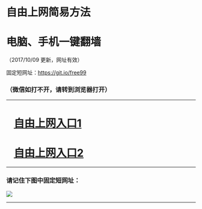 ﻿# 自由上网简易方法

# 电脑、手机一键翻墙

（2017/10/09 更新，网址有效）

固定短网址：https://git.io/free99

### （微信如打不开，请转到浏览器打开）


***





# &nbsp;&nbsp; <a href="http://ft999126970.fwq-tz-1001.info/fwqtz01.html?t=100900115878 " target="_blank">自由上网入口1</a>
# &nbsp;&nbsp; <a href="http://ft1320314100.fwq-tz-1002.info/fwqtz02.html?t=100900131499 " target="_blank">自由上网入口2</a>
***

### 请记住下图中固定短网址：

<img src="https://s3-us-west-2.amazonaws.com/fwq-1001/yjfq-20170905okok.png" /> 


***

